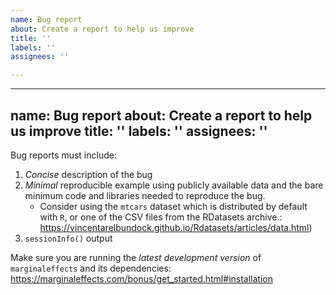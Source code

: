 ```yaml
---
name: Bug report
about: Create a report to help us improve
title: ''
labels: ''
assignees: ''

---
```


---
name: Bug report
about: Create a report to help us improve
title: ''
labels: ''
assignees: ''
---

Bug reports must include:

1. *Concise* description of the bug
2. *Minimal* reproducible example using publicly available data and the bare minimum code and libraries needed to reproduce the bug.
    - Consider using the `mtcars` dataset which is distributed by default with `R`, or one of the CSV files from the RDatasets archive.: https://vincentarelbundock.github.io/Rdatasets/articles/data.html)
3. `sessionInfo()` output

Make sure you are running the *latest development version* of `marginaleffects` and its dependencies: https://marginaleffects.com/bonus/get_started.html#installation
